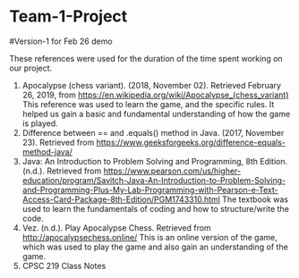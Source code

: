 # Team-1-Project

#Version-1 for Feb 26 demo 

These references were used for the duration of the time spent working on our project.

1.	Apocalypse (chess variant). (2018, November 02). Retrieved February 26, 2019, from https://en.wikipedia.org/wiki/Apocalypse_(chess_variant)
This reference was used to learn the game, and the specific rules. It helped us gain a basic and fundamental understanding of how the game is played.
2.	Difference between == and .equals() method in Java. (2017, November 23). Retrieved from https://www.geeksforgeeks.org/difference-equals-method-java/
3.	Java: An Introduction to Problem Solving and Programming, 8th Edition. (n.d.). Retrieved from https://www.pearson.com/us/higher-education/program/Savitch-Java-An-Introduction-to-Problem-Solving-and-Programming-Plus-My-Lab-Programming-with-Pearson-e-Text-Access-Card-Package-8th-Edition/PGM1743310.html
The textbook was used to learn the fundamentals of coding and how to structure/write the code.
4.	Vez. (n.d.). Play Apocalypse Chess. Retrieved from http://apocalypsechess.online/
This is an online version of the game, which was used to play the game and also gain an understanding of the game. 
5.	CPSC 	219 Class Notes

